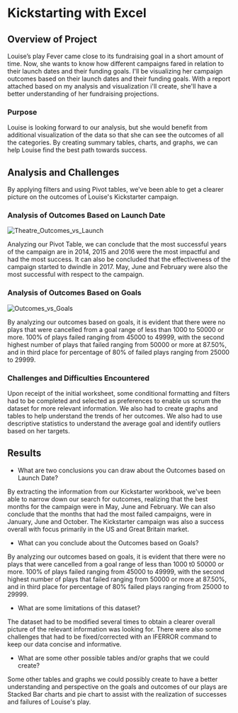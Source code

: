 # Kickstarting with Excel

## Overview of Project

Louise’s play Fever came close to its fundraising goal in a short amount of time. Now, she wants to know how different campaigns fared in relation to their launch dates and their funding goals. I'll be visualizing her campaign outcomes based on their launch dates and their funding goals. With a report attached based on my analysis and visualization i'll create, she'll have a better understanding of her fundraising projections.
### Purpose

Louise is looking forward to our analysis, but she would benefit from additional visualization of the data so that she can see the outcomes of all the categories. By creating summary tables, charts, and graphs, we can help Louise find the best path towards success.
## Analysis and Challenges

By applying filters and using Pivot tables, we've been able to get a clearer picture on the outcomes of Louise's Kickstarter campaign.

### Analysis of Outcomes Based on Launch Date
![Theatre_Outcomes_vs_Launch](https://user-images.githubusercontent.com/47859209/187823243-da0765d9-aa6f-4b2d-a36e-cb823d4630d4.png)

Analyzing our Pivot Table, we can conclude that the most successful years of the campaign are in 2014, 2015 and 2016 were the most impactful and had the most success. It can also be concluded that the effectiveness of the campaign started to dwindle in 2017. May, June and February were also the most successful with respect to the campaign.

### Analysis of Outcomes Based on Goals
![Outcomes_vs_Goals](https://user-images.githubusercontent.com/47859209/187823214-b5132297-71a2-47a2-a7bc-c080d873b8d7.png)

By analyzing our outcomes based on goals, it is evident that there were no plays that were cancelled from a goal range of less than 1000 to 50000 or more. 100% of plays failed ranging from 45000 to 49999, with the second highest number of plays that failed ranging from 50000 or more at 87.50%, and in third place for percentage of 80% of failed plays ranging from 25000 to 29999.
### Challenges and Difficulties Encountered

Upon receipt of the initial worksheet, some conditional formatting and filters had to be completed and selected as preferences to enable us scrum the dataset for more relevant information. We also had to create graphs and tables to help understand the trends of her outcomes. We also had to use descriptive statistics to understand the average goal and identify outliers based on her targets.

## Results

- What are two conclusions you can draw about the Outcomes based on Launch Date?

By extracting the information from our Kickstarter workbook, we've been able to narrow down our search for outcomes, realizing that the best months for the campaign were in May, June and February. We can also conclude that the months that had the most failed campaigns, were in January, June and October. The Kickstarter campaign was also a success overall with focus primarily in the US and Great Britain market.

- What can you conclude about the Outcomes based on Goals?

By analyzing our outcomes based on goals, it is evident that there were no plays that were cancelled from a goal range of less than 1000 t0 50000 or more. 100% of plays failed ranging from 45000 to 49999, with the second highest number of plays that failed ranging from 50000 or more at 87.50%, and in third place for percentage of 80% failed plays ranging from 25000 to 29999.

- What are some limitations of this dataset?

The dataset had to be modified several times to obtain a clearer overall picture of the relevant information was looking for. There were also some challenges that had to be fixed/corrected with an IFERROR command to keep our data concise and informative.

- What are some other possible tables and/or graphs that we could create?

Some other tables and graphs we could possibly create to have a better understanding and perspective on the goals and outcomes of our plays are Stacked Bar charts and pie chart to assist with the realization of successes and failures of Louise's play.
